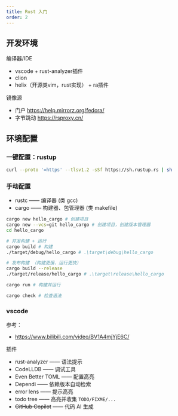 ```yaml
---
title: Rust 入门
order: 2
---
```


## 开发环境

编译器/IDE

- vscode + rust-analyzer插件
- clion
- helix（开源类vim，rust实现） + ra插件

镜像源

- 门户 <https://help.mirrorz.org/fedora/>
- 字节跳动 <https://rsproxy.cn/>

## 环境配置

### 一键配置：rustup

```bash
curl --proto '=https' --tlsv1.2 -sSf https://sh.rustup.rs | sh
```

### 手动配置

- rustc —— 编译器 (类 gcc)
- cargo —— 构建器、包管理器 (类 makefile)

```bash
cargo new hello_cargo # 创建项目
cargo new --vcs=git hello_cargo # 创建项目，创建版本管理器
cd hello_cargo

# 开发构建 + 运行
cargo build # 构建
./target/debug/hello_cargo # .\target\debug\hello_cargo

# 发布构建 （构建更慢、运行更快）
cargo build --release
./target/release/hello_cargo # .\target\release\hello_cargo

cargo run # 构建并运行

cargo check # 检查语法
```

### vscode

参考：

- https://www.bilibili.com/video/BV1A4mjYjE6C/

插件

- rust-analyzer —— 语法提示
- CodeLLDB —— 调试工具
- Even Better TOML —— 配置高亮
- Dependi —— 依赖版本自动检索
- error lens —— 提示高亮
- todo tree —— 高亮并收集 `TODO/FIXME/...`
- ~~GitHub Copilot~~ —— 代码 AI 生成
